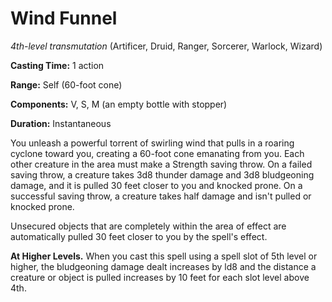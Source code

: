 # Wind Funnel
*4th-level transmutation* (Artificer, Druid, Ranger, Sorcerer, Warlock, Wizard)

**Casting Time:** 1 action

**Range:** Self (60-foot cone)

**Components:** V, S, M (an empty bottle with stopper)

**Duration:** Instantaneous

You unleash a powerful torrent of swirling wind that pulls in a roaring cyclone toward you, creating a 60-foot cone emanating from you. Each other creature in the area must make a Strength saving throw. On a failed saving throw, a creature takes 3d8 thunder damage and 3d8 bludgeoning damage, and it is pulled 30 feet closer to you and knocked prone. On a successful saving throw, a creature takes half damage and isn't pulled or knocked prone.

Unsecured objects that are completely within the area of effect are automatically pulled 30 feet closer to you by the spell's effect.

**At Higher Levels.** When you cast this spell using a spell slot of 5th level or higher, the bludgeoning damage dealt increases by ld8 and the distance a creature or object is pulled increases by 10 feet for each slot level above 4th.
